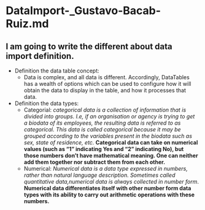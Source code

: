 # DataImport-_Gustavo-Bacab-Ruiz.md
## I am going to write the different about data import definition. 

* Definition the data table concept:
  * Data is complex, and all data is different. Accordingly, DataTables has a wealth of options which can be used to configure how it will obtain the data to display in the table, and how it processes that data.
* Definition the data types:
  * Categorial: *categorical data is a collection of information that is divided into groups. I.e, if an organisation or agency is trying to get a biodata of its employees, the                     resulting data is referred to as categorical. This data is called categorical because it may be grouped according to the variables present in the biodata such as                   sex, state of residence, etc.*
                **Categorical data can take on numerical values (such as “1” indicating Yes and “2” indicating No), but those numbers don’t have mathematical meaning. One can                       neither add them together nor subtract them from each other.** 
   * Numerical: *Numerical data is a data type expressed in numbers, rather than natural language description. Sometimes called quantitative data,numerical data is always                          collected in number form*. **Numerical data differentiates itself with other number form data types with its ability to carry out arithmetic operations with these                  numbers.**
